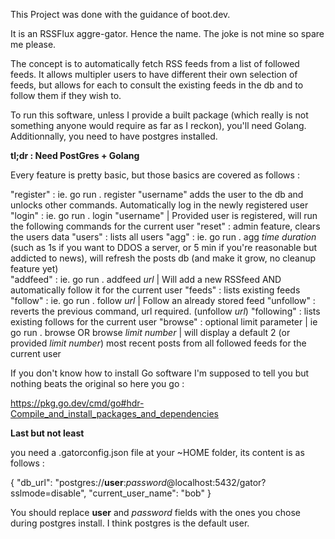 This Project was done with the guidance of boot.dev.

It is an RSSFlux aggre-gator. Hence the name. The joke is not mine so spare me please.

The concept is to automatically fetch RSS feeds from a list of followed feeds. It allows multipler users to have different their own selection of feeds, but allows for each to consult the existing feeds in the db and to follow them if they wish to.

To run this software, unless I provide a built package (which really is not something anyone would require as far as I reckon), you'll need Golang. Additionnally, you need to have postgres installed. 

**tl;dr : Need PostGres + Golang**

Every feature is pretty basic, but those basics are covered as follows :

"register" : ie. go run . register "username" adds the user to the db and unlocks other commands. Automatically log in the newly registered user
"login" : ie. go run . login "username" | Provided user is registered, will run the following commands for the current user
"reset" : admin feature, clears the users data
"users" : lists all users
"agg" : ie. go run . agg *time duration* (such as 1s if you want to DDOS a server, or 5 min if you're reasonable but addicted to news), will refresh the posts db (and make it grow, no cleanup feature yet)    
"addfeed" : ie. go run . addfeed *url* | Will add a new RSSfeed AND automatically follow it for the current user
"feeds" : lists existing feeds
"follow" : ie. go run . follow *url* | Follow an already stored feed
"unfollow" : reverts the previous command, url required. (unfollow *url*)
"following" :  lists existing follows for the current user
"browse" : optional limit parameter | ie go run . browse OR browse *limit number* | will display a default 2 (or provided *limit number*) most recent posts from all followed feeds for the current user

If you don't know how to install Go software I'm supposed to tell you but nothing beats the original so here you go :

https://pkg.go.dev/cmd/go#hdr-Compile_and_install_packages_and_dependencies

**Last but not least**

you need a .gatorconfig.json file at your ~HOME folder, its content is as follows :

{
  "db_url": "postgres://**user**:*password*@localhost:5432/gator?sslmode=disable",
  "current_user_name": "bob"
}

You should replace **user** and *password* fields with the ones you chose during postgres install. I think postgres is the default user.